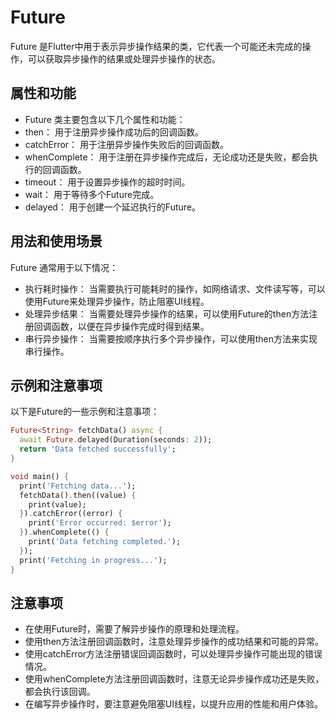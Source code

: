 # Future

Future 是Flutter中用于表示异步操作结果的类，它代表一个可能还未完成的操作，可以获取异步操作的结果或处理异步操作的状态。

## 属性和功能

- Future 类主要包含以下几个属性和功能：
- then： 用于注册异步操作成功后的回调函数。
- catchError： 用于注册异步操作失败后的回调函数。
- whenComplete： 用于注册在异步操作完成后，无论成功还是失败，都会执行的回调函数。
- timeout： 用于设置异步操作的超时时间。
- wait： 用于等待多个Future完成。
- delayed： 用于创建一个延迟执行的Future。

## 用法和使用场景

Future 通常用于以下情况：

- 执行耗时操作： 当需要执行可能耗时的操作，如网络请求、文件读写等，可以使用Future来处理异步操作，防止阻塞UI线程。
- 处理异步结果： 当需要处理异步操作的结果，可以使用Future的then方法注册回调函数，以便在异步操作完成时得到结果。
- 串行异步操作： 当需要按顺序执行多个异步操作，可以使用then方法来实现串行操作。

## 示例和注意事项

以下是Future的一些示例和注意事项：

```dart
Future<String> fetchData() async {
  await Future.delayed(Duration(seconds: 2));
  return 'Data fetched successfully';
}

void main() {
  print('Fetching data...');
  fetchData().then((value) {
    print(value);
  }).catchError((error) {
    print('Error occurred: $error');
  }).whenComplete(() {
    print('Data fetching completed.');
  });
  print('Fetching in progress...');
}
```

## 注意事项

- 在使用Future时，需要了解异步操作的原理和处理流程。
- 使用then方法注册回调函数时，注意处理异步操作的成功结果和可能的异常。
- 使用catchError方法注册错误回调函数时，可以处理异步操作可能出现的错误情况。
- 使用whenComplete方法注册回调函数时，注意无论异步操作成功还是失败，都会执行该回调。
- 在编写异步操作时，要注意避免阻塞UI线程，以提升应用的性能和用户体验。
